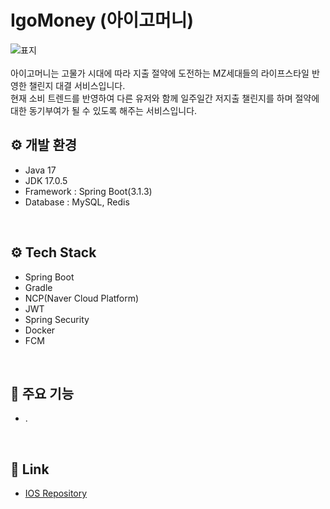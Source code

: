 # IgoMoney (아이고머니) 
![표지](https://github.com/potenday-project/IgoMoney_BE/assets/101239440/46bce44e-2056-48a3-8406-52373aeb90b1)
<br><br>
아이고머니는 고물가 시대에 따라 지출 절약에 도전하는 MZ세대들의 라이프스타일 반영한 챌린지 대결 서비스입니다. <br>
현재 소비 트렌드를 반영하여 다른 유저와 함께 일주일간 저지출 챌린지를 하며 절약에 대한 동기부여가 될 수 있도록 해주는 서비스입니다. 
<br>

## ⚙️ 개발 환경
- Java 17
- JDK 17.0.5
- Framework : Spring Boot(3.1.3)
- Database : MySQL, Redis
<br>

## ⚙️ Tech Stack
- Spring Boot
- Gradle
- NCP(Naver Cloud Platform)
- JWT
- Spring Security
- Docker
- FCM

<br>

## 📌 주요 기능
- .

<br>

## 📎 Link
- [IOS Repository](https://github.com/potenday-project/IgoMoney_iOS)
